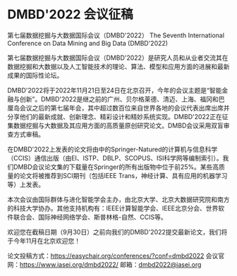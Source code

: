 # DMBD'2022 会议征稿

第七届数据挖掘与大数据国际会议（DMBD'2022）
The Seventh International Conference on Data Mining and Big Data (DMBD'2022)

第七届数据挖掘与大数据国际会议（DMBD'2022）是研究人员和从业者交流其在数据挖掘和大数据以及人工智能技术的理论、算法、模型和应用方面的进展和最新成果的国际性论坛。

DMBD'2022将于2022年11月21日至24日在北京召开，今年的会议主题是“智能金融与创新”。DMBD'2022是继之前的广州、贝尔格莱德、清迈、上海、福冈和巴厘岛会议之后的第七届年会，其中超过数百位来自世界各地的会议代表出席出席并分享他们的最新成就、创新理念、精彩设计和精妙系统实现。DMBD'2022正在征集数据挖掘与大数据及其应用方面的高质量原创研究论文。DMBD会议采用双盲审查方式审稿。

在DMBD'2022上发表的论文将由中的Springer-Natured的计算机与信息科学（CCIS）通信出版（由EI、ISTP、DBLP、SCOPUS、ISI科学网等编制索引）。我们DMBD会议论文集的下载量在Springer的所有出版物中位于前25%。某些高质量的论文将被推荐到SCI期刊（包括IEEE Trans，神经计算、具有应用的机器学习等）上发表。

本次会议由国际群体与进化智能学会主办，由北京大学、北京大数据研究院和南方的科技大学协办。其他支持机构有：IEEE计算智能学会、IEEE北京分会、世界软件联合会、国际神经网络学会、斯普林格-自然、CCIS等。

欢迎您在截稿日期（9月30日）之前向我们的DMBD'2022提交最新论文，我们将于今年11月在北京欢迎您！

论文投稿方式：https://easychair.org/conferences/?conf=dmbd2022
会议官网：https://www.iasei.org/dmbd2022/
邮箱：dmbd2022@iasei.org